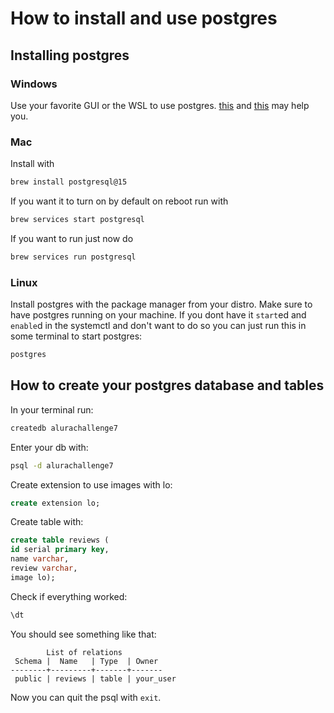 # How to install and use postgres
## Installing postgres

### Windows
Use your favorite GUI or the WSL to use postgres. [this](https://www.postgresql.org/download/windows/) and [this](https://www.postgresqltutorial.com/postgresql-getting-started/install-postgresql/) may help you.

### Mac
Install with
```bash
brew install postgresql@15
```
If you want it to turn on by default on reboot run with
```bash
brew services start postgresql 
```
If you want to run just now do
```bash
brew services run postgresql
```

### Linux
Install postgres with the package manager from your distro.
Make sure to have postgres running on your machine.
If you dont have it `start`ed and `enable`d in the systemctl and don't want to do so you can just run this in some terminal to start postgres:

```bash
postgres
```

## How to create your postgres database and tables

In your terminal run:
```bash
createdb alurachallenge7
```

Enter your db with:
```bash
psql -d alurachallenge7
```

Create extension to use images with lo:
```sql
create extension lo;
```

Create table with:
```sql
create table reviews (
id serial primary key,
name varchar,
review varchar,
image lo);
```

Check if everything worked:
```bash
\dt
```
You should see something like that:
```
        List of relations
 Schema |  Name   | Type  | Owner 
--------+---------+-------+-------
 public | reviews | table | your_user
```

Now you can quit the psql with `exit`.

